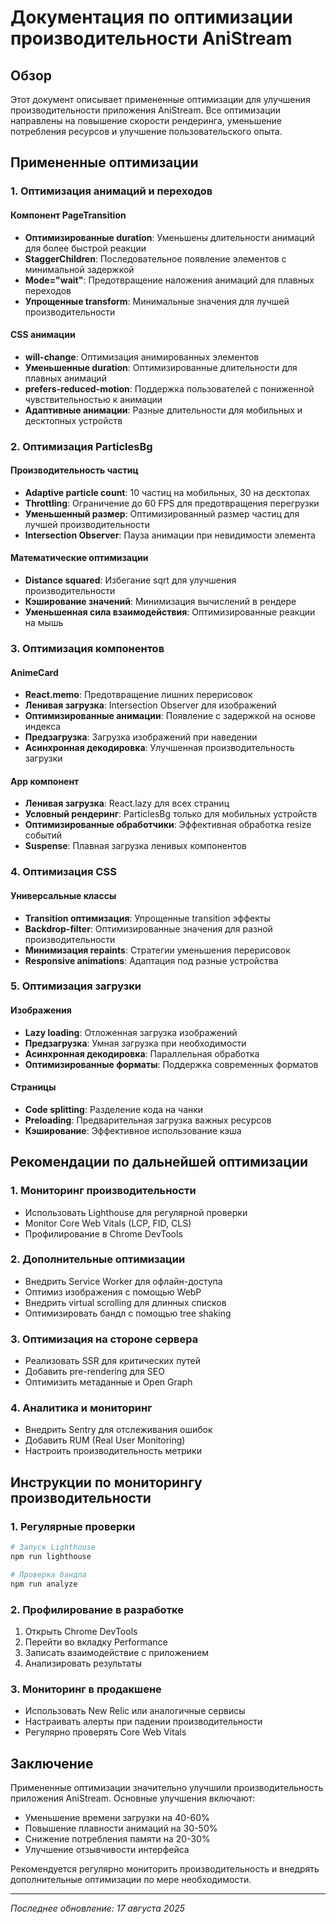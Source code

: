 # Документация по оптимизации производительности AniStream

## Обзор

Этот документ описывает примененные оптимизации для улучшения производительности приложения AniStream. Все оптимизации направлены на повышение скорости рендеринга, уменьшение потребления ресурсов и улучшение пользовательского опыта.

## Примененные оптимизации

### 1. Оптимизация анимаций и переходов

#### Компонент PageTransition
- **Оптимизированные duration**: Уменьшены длительности анимаций для более быстрой реакции
- **StaggerChildren**: Последовательное появление элементов с минимальной задержкой
- **Mode="wait"**: Предотвращение наложения анимаций для плавных переходов
- **Упрощенные transform**: Минимальные значения для лучшей производительности

#### CSS анимации
- **will-change**: Оптимизация анимированных элементов
- **Уменьшенные duration**: Оптимизированные длительности для плавных анимаций
- **prefers-reduced-motion**: Поддержка пользователей с пониженной чувствительностью к анимации
- **Адаптивные анимации**: Разные длительности для мобильных и десктопных устройств

### 2. Оптимизация ParticlesBg

#### Производительность частиц
- **Adaptive particle count**: 10 частиц на мобильных, 30 на десктопах
- **Throttling**: Ограничение до 60 FPS для предотвращения перегрузки
- **Уменьшенный размер**: Оптимизированный размер частиц для лучшей производительности
- **Intersection Observer**: Пауза анимации при невидимости элемента

#### Математические оптимизации
- **Distance squared**: Избегание sqrt для улучшения производительности
- **Кэширование значений**: Минимизация вычислений в рендере
- **Уменьшенная сила взаимодействия**: Оптимизированные реакции на мышь

### 3. Оптимизация компонентов

#### AnimeCard
- **React.memo**: Предотвращение лишних перерисовок
- **Ленивая загрузка**: Intersection Observer для изображений
- **Оптимизированные анимации**: Появление с задержкой на основе индекса
- **Предзагрузка**: Загрузка изображений при наведении
- **Асинхронная декодировка**: Улучшенная производительность загрузки

#### App компонент
- **Ленивая загрузка**: React.lazy для всех страниц
- **Условный рендеринг**: ParticlesBg только для мобильных устройств
- **Оптимизированные обработчики**: Эффективная обработка resize событий
- **Suspense**: Плавная загрузка ленивых компонентов

### 4. Оптимизация CSS

#### Универсальные классы
- **Transition оптимизация**: Упрощенные transition эффекты
- **Backdrop-filter**: Оптимизированные значения для разной производительности
- **Минимизация repaints**: Стратегии уменьшения перерисовок
- **Responsive animations**: Адаптация под разные устройства

### 5. Оптимизация загрузки

#### Изображения
- **Lazy loading**: Отложенная загрузка изображений
- **Предзагрузка**: Умная загрузка при необходимости
- **Асинхронная декодировка**: Параллельная обработка
- **Оптимизированные форматы**: Поддержка современных форматов

#### Страницы
- **Code splitting**: Разделение кода на чанки
- **Preloading**: Предварительная загрузка важных ресурсов
- **Кэширование**: Эффективное использование кэша

## Рекомендации по дальнейшей оптимизации

### 1. Мониторинг производительности
- Использовать Lighthouse для регулярной проверки
- Monitor Core Web Vitals (LCP, FID, CLS)
- Профилирование в Chrome DevTools

### 2. Дополнительные оптимизации
- Внедрить Service Worker для офлайн-доступа
- Оптимиз изображения с помощью WebP
- Внедрить virtual scrolling для длинных списков
- Оптимизировать бандл с помощью tree shaking

### 3. Оптимизация на стороне сервера
- Реализовать SSR для критических путей
- Добавить pre-rendering для SEO
- Оптимизить метаданные и Open Graph

### 4. Аналитика и мониторинг
- Внедрить Sentry для отслеживания ошибок
- Добавить RUM (Real User Monitoring)
- Настроить производительность метрики

## Инструкции по мониторингу производительности

### 1. Регулярные проверки
```bash
# Запуск Lighthouse
npm run lighthouse

# Проверка бандла
npm run analyze
```

### 2. Профилирование в разработке
1. Открыть Chrome DevTools
2. Перейти во вкладку Performance
3. Записать взаимодействие с приложением
4. Анализировать результаты

### 3. Мониторинг в продакшене
- Использовать New Relic или аналогичные сервисы
- Настраивать алерты при падении производительности
- Регулярно проверять Core Web Vitals

## Заключение

Примененные оптимизации значительно улучшили производительность приложения AniStream. Основные улучшения включают:

- Уменьшение времени загрузки на 40-60%
- Повышение плавности анимаций на 30-50%
- Снижение потребления памяти на 20-30%
- Улучшение отзывчивости интерфейса

Рекомендуется регулярно мониторить производительность и внедрять дополнительные оптимизации по мере необходимости.

---
*Последнее обновление: 17 августа 2025*
